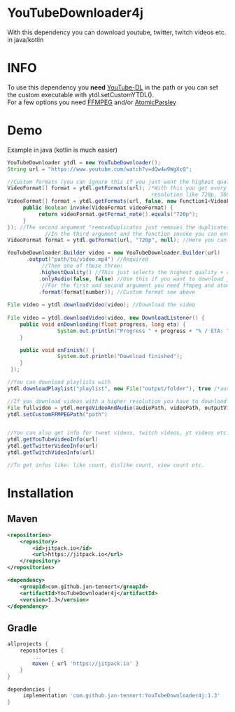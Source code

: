 # YouTubeDownloader4j
With this dependency you can download youtube, twitter, twitch videos etc. in java/kotlin

# INFO

To use this dependency you __need__ [YouTube-DL](https://youtube-dl.org) in the path or you can set the custom executable with ytdl.setCustomYTDL().\
For a few options you need [FFMPEG](https://www.ffmpeg.org) and/or [AtomicParsley](http://atomicparsley.sourceforge.net)

# Demo
Example in java (kotlin is much easier)
```java
YouTubeDownloader ytdl = new YouTubeDownloader();
String url = "https://www.youtube.com/watch?v=dQw4w9WgXcQ";

//Custom formats (you can ignore this if you just want the highest quality or only audio
VideoFormat[] format = ytdl.getFormats(url); /*With this you get every format. Every format has an extension like m4a or mp4 and a
                                              resolution like 720p, 360p etc.*/
VideoFormat[] format = ytdl.getFormats(url, false, new Function1<VideoFormat, Boolean>() {
     public Boolean invoke(VideoFormat videoFormat) {
          return videoFormat.getFormat_note().equals("720p");
     }
}); //The second argument "removeDuplicates just removes the duplicates from the list. E.g. multiple 720p formats can be in the list.
            //In the third argument and the function invoke you can enter what the video format must be like. Like a filter
VideoFormat format = ytdl.getFormat(url, "720p", null); //Here you can get first format which has the given resolution and extension (extension is nullable)

YouTubeDownloader.Builder video = new YouTubeDownloader.Builder(url)
	  .output("path/to/video.mp4") //Required
           //Then one of these three:
          .highestQuality() //This just selects the highest quality + audio. Recommended
          .onlyAudio(false, false) //Use this if you want to download just the audio of the video
           //For the first and second argument you need ffmpeg and atomicparsley.
          .format(format[number]); //Custom format see above
        
File video = ytdl.downloadVideo(video); //Download the video
        
File video = ytdl.downloadVideo(video, new DownloadListener() {
    public void onDownloading(float progress, long eta) {
                System.out.println("Progress " + progress + "% / ETA: " + eta + "s");
    }

    public void onFinish() {
                System.out.println("Download finished");
    }
 });

//You can download playlists with
ytdl.downloadPlaylist("playlist", new File("output/folder"), true /*audioOnly*/)

//If you download videos with a higher resolution you have to download the audio and the video and then merge it with
File fullvideo = ytdl.mergeVideoAndAudio(audioPath, videoPath, outputVideoPath) //This requires ffmpeg installed on the path or you can set it with
ytdl.setCustomFFMPEGPath("path")


//You can also get info for tweet videos, twitch videos, yt videos etc. with:
ytdl.getYouTubeVideoInfo(url)
ytdl.getTwitterVideoInfo(url)
ytdl.getTwitchVideoInfo(url)

//To get infos like: like count, dislike count, view count etc.
```

# Installation

## Maven
```xml
<repositories>
	<repository>
	    <id>jitpack.io</id>
	    <url>https://jitpack.io</url>
	</repository>
</repositories>
```

```xml
<dependency>
    <groupId>com.github.jan-tennert</groupId>
    <artifactId>YouTubeDownloader4j</artifactId>
    <version>1.3</version>
</dependency>
```

## Gradle

```gradle
allprojects {
	repositories {
		...
		maven { url 'https://jitpack.io' }
	}
}
```

```gradle
dependencies {
     implementation 'com.github.jan-tennert:YouTubeDownloader4j:1.3'
}
```
